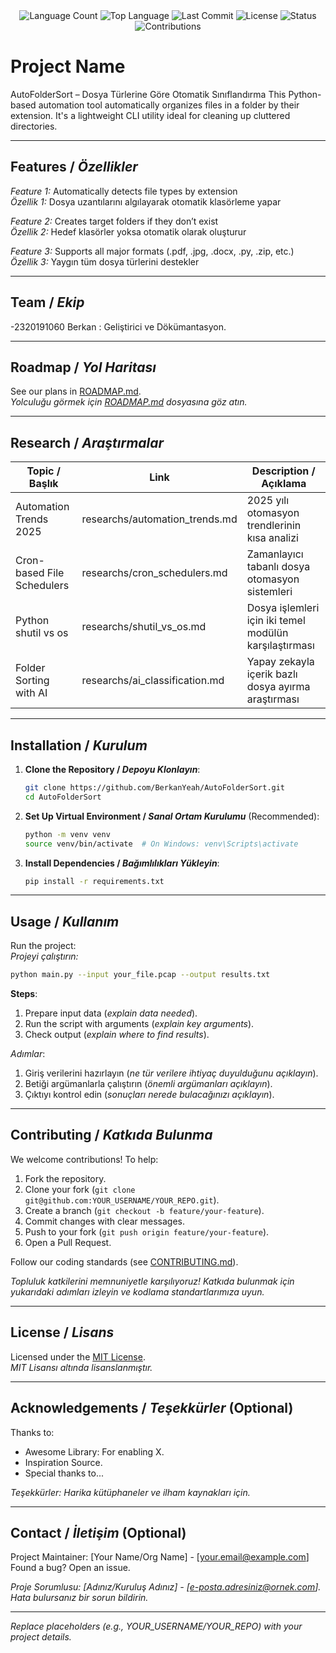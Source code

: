 <div align="center">
  <img src="https://img.shields.io/github/languages/count/keyvanarasteh/Project?style=flat-square&color=blueviolet" alt="Language Count">
  <img src="https://img.shields.io/github/languages/top/keyvanarasteh/Project?style=flat-square&color=1e90ff" alt="Top Language">
  <img src="https://img.shields.io/github/last-commit/keyvanarasteh/Project?style=flat-square&color=ff69b4" alt="Last Commit">
  <img src="https://img.shields.io/github/license/keyvanarasteh/Project?style=flat-square&color=yellow" alt="License">
  <img src="https://img.shields.io/badge/Status-Active-green?style=flat-square" alt="Status">
  <img src="https://img.shields.io/badge/Contributions-Welcome-brightgreen?style=flat-square" alt="Contributions">
</div>

# Project Name
AutoFolderSort – Dosya Türlerine Göre Otomatik Sınıflandırma
This Python-based automation tool automatically organizes files in a folder by their extension. It's a lightweight CLI utility ideal for cleaning up cluttered directories.

---

## Features / *Özellikler*

*Feature 1:* Automatically detects file types by extension  
*Özellik 1:* Dosya uzantılarını algılayarak otomatik klasörleme yapar

*Feature 2:* Creates target folders if they don’t exist  
*Özellik 2:* Hedef klasörler yoksa otomatik olarak oluşturur

*Feature 3:* Supports all major formats (.pdf, .jpg, .docx, .py, .zip, etc.)  
*Özellik 3:* Yaygın tüm dosya türlerini destekler


---

## Team / *Ekip*

-2320191060 Berkan : Geliştirici ve Dökümantasyon.

---

## Roadmap / *Yol Haritası*

See our plans in [ROADMAP.md](ROADMAP.md).  
*Yolculuğu görmek için [ROADMAP.md](ROADMAP.md) dosyasına göz atın.*

---

## Research / *Araştırmalar*

| Topic / Başlık                                 | Link                                | Description / Açıklama                                          |
|------------------------------------------------|-------------------------------------|------------------------------------------------------------------|
| Automation Trends 2025                         | researchs/automation_trends.md      | 2025 yılı otomasyon trendlerinin kısa analizi                   |
| Cron-based File Schedulers                     | researchs/cron_schedulers.md        | Zamanlayıcı tabanlı dosya otomasyon sistemleri                  |
| Python shutil vs os                            | researchs/shutil_vs_os.md           | Dosya işlemleri için iki temel modülün karşılaştırması          |
| Folder Sorting with AI                         | researchs/ai_classification.md      | Yapay zekayla içerik bazlı dosya ayırma araştırması             |


---

## Installation / *Kurulum*

1. **Clone the Repository / *Depoyu Klonlayın***:  
   ```bash
   git clone https://github.com/BerkanYeah/AutoFolderSort.git
   cd AutoFolderSort
   ```

2. **Set Up Virtual Environment / *Sanal Ortam Kurulumu*** (Recommended):  
   ```bash
   python -m venv venv
   source venv/bin/activate  # On Windows: venv\Scripts\activate
   ```

3. **Install Dependencies / *Bağımlılıkları Yükleyin***:  
   ```bash
   pip install -r requirements.txt
   ```

---

## Usage / *Kullanım*

Run the project:  
*Projeyi çalıştırın:*

```bash
python main.py --input your_file.pcap --output results.txt
```

**Steps**:  
1. Prepare input data (*explain data needed*).  
2. Run the script with arguments (*explain key arguments*).  
3. Check output (*explain where to find results*).  

*Adımlar*:  
1. Giriş verilerini hazırlayın (*ne tür verilere ihtiyaç duyulduğunu açıklayın*).  
2. Betiği argümanlarla çalıştırın (*önemli argümanları açıklayın*).  
3. Çıktıyı kontrol edin (*sonuçları nerede bulacağınızı açıklayın*).

---

## Contributing / *Katkıda Bulunma*

We welcome contributions! To help:  
1. Fork the repository.  
2. Clone your fork (`git clone git@github.com:YOUR_USERNAME/YOUR_REPO.git`).  
3. Create a branch (`git checkout -b feature/your-feature`).  
4. Commit changes with clear messages.  
5. Push to your fork (`git push origin feature/your-feature`).  
6. Open a Pull Request.  

Follow our coding standards (see [CONTRIBUTING.md](CONTRIBUTING.md)).  

*Topluluk katkilerini memnuniyetle karşılıyoruz! Katkıda bulunmak için yukarıdaki adımları izleyin ve kodlama standartlarımıza uyun.*

---

## License / *Lisans*

Licensed under the [MIT License](LICENSE.md).  
*MIT Lisansı altında lisanslanmıştır.*

---

## Acknowledgements / *Teşekkürler* (Optional)

Thanks to:  
- Awesome Library: For enabling X.  
- Inspiration Source.  
- Special thanks to...  

*Teşekkürler: Harika kütüphaneler ve ilham kaynakları için.*

---

## Contact / *İletişim* (Optional)

Project Maintainer: [Your Name/Org Name] - [your.email@example.com]  
Found a bug? Open an issue.  

*Proje Sorumlusu: [Adınız/Kuruluş Adınız] - [e-posta.adresiniz@ornek.com]. Hata bulursanız bir sorun bildirin.*

---

*Replace placeholders (e.g., YOUR_USERNAME/YOUR_REPO) with your project details.*
